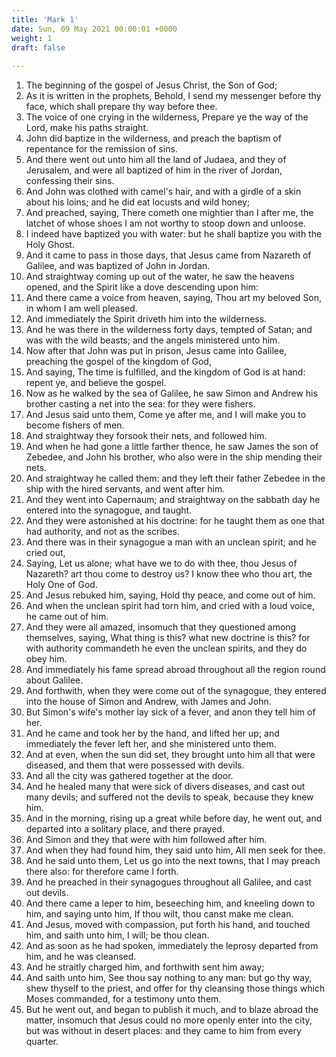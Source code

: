 ```yaml
---
title: 'Mark 1'
date: Sun, 09 May 2021 00:00:01 +0000
weight: 1
draft: false
  
---
```


1. The beginning of the gospel of Jesus Christ, the Son of God;
2. As it is written in the prophets, Behold, I send my messenger before thy face, which shall prepare thy way before thee.
3. The voice of one crying in the wilderness, Prepare ye the way of the Lord, make his paths straight.
4. John did baptize in the wilderness, and preach the baptism of repentance for the remission of sins.
5. And there went out unto him all the land of Judaea, and they of Jerusalem, and were all baptized of him in the river of Jordan, confessing their sins.
6. And John was clothed with camel's hair, and with a girdle of a skin about his loins; and he did eat locusts and wild honey;
7. And preached, saying, There cometh one mightier than I after me, the latchet of whose shoes I am not worthy to stoop down and unloose.
8. I indeed have baptized you with water: but he shall baptize you with the Holy Ghost.
9. And it came to pass in those days, that Jesus came from Nazareth of Galilee, and was baptized of John in Jordan.
10. And straightway coming up out of the water, he saw the heavens opened, and the Spirit like a dove descending upon him:
11. And there came a voice from heaven, saying, Thou art my beloved Son, in whom I am well pleased.
12. And immediately the Spirit driveth him into the wilderness.
13. And he was there in the wilderness forty days, tempted of Satan; and was with the wild beasts; and the angels ministered unto him.
14. Now after that John was put in prison, Jesus came into Galilee, preaching the gospel of the kingdom of God,
15. And saying, The time is fulfilled, and the kingdom of God is at hand: repent ye, and believe the gospel.
16. Now as he walked by the sea of Galilee, he saw Simon and Andrew his brother casting a net into the sea: for they were fishers.
17. And Jesus said unto them, Come ye after me, and I will make you to become fishers of men.
18. And straightway they forsook their nets, and followed him.
19. And when he had gone a little farther thence, he saw James the son of Zebedee, and John his brother, who also were in the ship mending their nets.
20. And straightway he called them: and they left their father Zebedee in the ship with the hired servants, and went after him.
21. And they went into Capernaum; and straightway on the sabbath day he entered into the synagogue, and taught.
22. And they were astonished at his doctrine: for he taught them as one that had authority, and not as the scribes.
23. And there was in their synagogue a man with an unclean spirit; and he cried out,
24. Saying, Let us alone; what have we to do with thee, thou Jesus of Nazareth? art thou come to destroy us? I know thee who thou art, the Holy One of God.
25. And Jesus rebuked him, saying, Hold thy peace, and come out of him.
26. And when the unclean spirit had torn him, and cried with a loud voice, he came out of him.
27. And they were all amazed, insomuch that they questioned among themselves, saying, What thing is this? what new doctrine is this? for with authority commandeth he even the unclean spirits, and they do obey him.
28. And immediately his fame spread abroad throughout all the region round about Galilee.
29. And forthwith, when they were come out of the synagogue, they entered into the house of Simon and Andrew, with James and John.
30. But Simon's wife's mother lay sick of a fever, and anon they tell him of her.
31. And he came and took her by the hand, and lifted her up; and immediately the fever left her, and she ministered unto them.
32. And at even, when the sun did set, they brought unto him all that were diseased, and them that were possessed with devils.
33. And all the city was gathered together at the door.
34. And he healed many that were sick of divers diseases, and cast out many devils; and suffered not the devils to speak, because they knew him.
35. And in the morning, rising up a great while before day, he went out, and departed into a solitary place, and there prayed.
36. And Simon and they that were with him followed after him.
37. And when they had found him, they said unto him, All men seek for thee.
38. And he said unto them, Let us go into the next towns, that I may preach there also: for therefore came I forth.
39. And he preached in their synagogues throughout all Galilee, and cast out devils.
40. And there came a leper to him, beseeching him, and kneeling down to him, and saying unto him, If thou wilt, thou canst make me clean.
41. And Jesus, moved with compassion, put forth his hand, and touched him, and saith unto him, I will; be thou clean.
42. And as soon as he had spoken, immediately the leprosy departed from him, and he was cleansed.
43. And he straitly charged him, and forthwith sent him away;
44. And saith unto him, See thou say nothing to any man: but go thy way, shew thyself to the priest, and offer for thy cleansing those things which Moses commanded, for a testimony unto them.
45. But he went out, and began to publish it much, and to blaze abroad the matter, insomuch that Jesus could no more openly enter into the city, but was without in desert places: and they came to him from every quarter.
